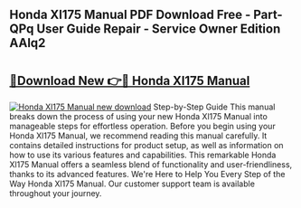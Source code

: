 ## Honda Xl175 Manual PDF Download Free - Part-QPq User Guide Repair - Service Owner Edition AAlq2

# <h2><a href="http://bc59518.oget.top/?id=Honda+Xl175+Manual">🔗Download New 👉🔴 Honda Xl175 Manual</a></h2>

[![Honda Xl175 Manual new download](https://i.imgur.com/5g1atiW.png)](http://bc59518.oget.top/?id=Honda+Xl175+Manual)
Step-by-Step Guide This manual breaks down the process of using your new Honda Xl175 Manual into manageable steps for effortless operation. Before you begin using your Honda Xl175 Manual, we recommend reading this manual carefully. It contains detailed instructions for product setup, as well as information on how to use its various features and capabilities. This remarkable Honda Xl175 Manual offers a seamless blend of functionality and user-friendliness, thanks to its advanced features. We're Here to Help You Every Step of the Way Honda Xl175 Manual. Our customer support team is available throughout your journey.
